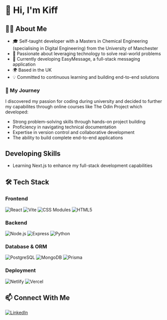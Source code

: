 # 👋 Hi, I'm Kiff

## 👨‍💻 About Me
- 🎓 Self-taught developer with a Masters in Chemical Engineering (specialising in Digital Engineering) from the University of Manchester
- 🌱 Passionate about leveraging technology to solve real-world problems
- 🔭 Currently developing EasyMessage, a full-stack messaging application
- 🌍 Based in the UK
- 💡 Committed to continuous learning and building end-to-end solutions


### 🎯 My Journey
I discovered my passion for coding during university and decided to further my capabilites through online courses like The Odin Project which developed:
- Strong problem-solving skills through hands-on project building
- Proficiency in navigating technical documentation
- Expertise in version control and collaborative development
- The ability to build complete end-to-end applications

## Developing Skills
- Learning Next.js to enhance my full-stack development capabilities

## 🛠️ Tech Stack

### Frontend
![React](https://img.shields.io/badge/-React-61DAFB?style=flat-square&logo=react&logoColor=black)
![Vite](https://img.shields.io/badge/-Vite-646CFF?style=flat-square&logo=vite&logoColor=white)
![CSS Modules](https://img.shields.io/badge/-CSS_Modules-000000?style=flat-square&logo=css3&logoColor=white)
![HTML5](https://img.shields.io/badge/-HTML5-E34F26?style=flat-square&logo=html5&logoColor=white)

### Backend
![Node.js](https://img.shields.io/badge/-Node.js-339933?style=flat-square&logo=node.js&logoColor=white)
![Express](https://img.shields.io/badge/-Express-000000?style=flat-square&logo=express&logoColor=white)
![Python](https://img.shields.io/badge/-Python-3776AB?style=flat-square&logo=python&logoColor=white)

### Database & ORM
![PostgreSQL](https://img.shields.io/badge/-PostgreSQL-336791?style=flat-square&logo=postgresql&logoColor=white)
![MongoDB](https://img.shields.io/badge/-MongoDB-47A248?style=flat-square&logo=mongodb&logoColor=white)
![Prisma](https://img.shields.io/badge/-Prisma-2D3748?style=flat-square&logo=prisma&logoColor=white)

### Deployment
![Netlify](https://img.shields.io/badge/-Netlify-00C7B7?style=flat-square&logo=netlify&logoColor=white)
![Vercel](https://img.shields.io/badge/-Vercel-000000?style=flat-square&logo=vercel&logoColor=white)

## 📫 Connect With Me
[![LinkedIn](https://img.shields.io/badge/-LinkedIn-0077B5?style=flat-square&logo=linkedin&logoColor=white)](https://www.linkedin.com/in/kiffoh/)
